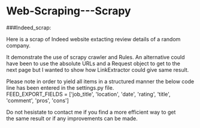 # Web-Scraping---Scrapy

###Indeed_scrap:

Here is a scrap of Indeed website extacting review details of a random company.

It demonstrate the use of scrapy crawler and Rules. An alternative could <br>
have been to use the absolute URLs and a Request object to get to the <br>
next page but I wanted to show how LinkExtractor could give same result.

Please note in order to yield all items in a structured manner the below code line has been entered in the settings.py file. <br>
FEED_EXPORT_FIELDS = ['job_title', 'location', 'date', 'rating', 'title', 'comment', 'pros', 'cons']

Do not hesistate to contact me if you find a more efficient way to get <br>
the same result or if any improvements can be made.